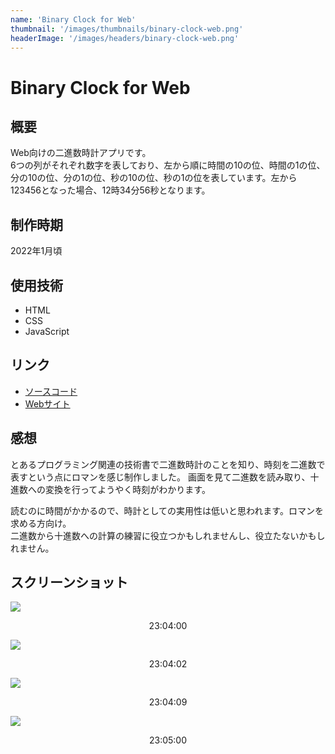 ```yaml
---
name: 'Binary Clock for Web'
thumbnail: '/images/thumbnails/binary-clock-web.png'
headerImage: '/images/headers/binary-clock-web.png'
---
```


# Binary Clock for Web

## 概要
Web向けの二進数時計アプリです。  
6つの列がそれぞれ数字を表しており、左から順に時間の10の位、時間の1の位、分の10の位、分の1の位、秒の10の位、秒の1の位を表しています。左から123456となった場合、12時34分56秒となります。

## 制作時期
2022年1月頃

## 使用技術
- HTML
- CSS
- JavaScript

## リンク
- [ソースコード](https://github.com/Yu357/BinaryClock-Web)
- [Webサイト](https://binaryclock-82af2.web.app)

## 感想
とあるプログラミング関連の技術書で二進数時計のことを知り、時刻を二進数で表すという点にロマンを感じ制作しました。  画面を見て二進数を読み取り、十進数への変換を行ってようやく時刻がわかります。

読むのに時間がかかるので、時計としての実用性は低いと思われます。ロマンを求める方向け。    
二進数から十進数への計算の練習に役立つかもしれませんし、役立たないかもしれません。

## スクリーンショット
![](https://user-images.githubusercontent.com/65577595/210372918-0a8ba1b9-2770-4932-8695-5dd03069f380.png)
<p style="text-align: center;">23:04:00</p>

![](https://user-images.githubusercontent.com/65577595/210372924-b31ad1bb-3783-4137-ad2c-b1c70f13f89f.png)
<p style="text-align: center;">23:04:02</p>

![](https://user-images.githubusercontent.com/65577595/210372930-0fe100ea-2906-4719-a1a4-c56b9339ec6e.png)
<p style="text-align: center;">23:04:09</p>

![](https://user-images.githubusercontent.com/65577595/210372944-fae99adc-e27a-42d5-9e7a-be96de8bcd46.png)
<p style="text-align: center;">23:05:00</p>

